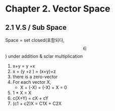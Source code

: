 # Chapter 2. Vector Space 

## 2.1 V.S / Sub Space 

Space = set closed(포함되다, $$\in$$) under addition & sclar multiplication

1. x+y = y +x
2. x + (y +z ) = (x+y)+z
3. there is a zero-vector 
4. For each vector X, 
    - X + (-X) = (-X) + X = 0
5. 1 * X = X
6. c(X+Y) = cX + cY 
7. (c1 + c2)X = C1X + C2X 

